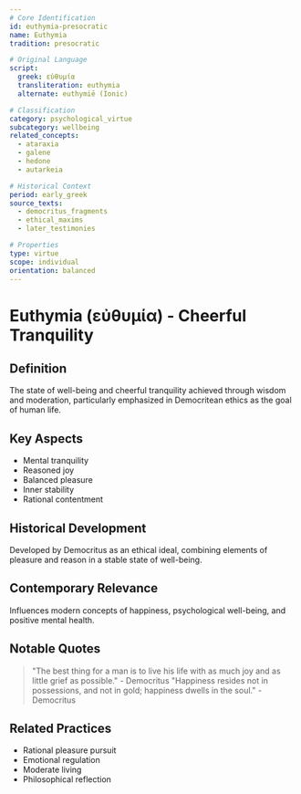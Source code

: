 ```yaml
---
# Core Identification
id: euthymia-presocratic
name: Euthymia
tradition: presocratic

# Original Language
script:
  greek: εὐθυμία
  transliteration: euthymia
  alternate: euthymiē (Ionic)

# Classification
category: psychological_virtue
subcategory: wellbeing
related_concepts:
  - ataraxia
  - galene
  - hedone
  - autarkeia

# Historical Context
period: early_greek
source_texts:
  - democritus_fragments
  - ethical_maxims
  - later_testimonies

# Properties
type: virtue
scope: individual
orientation: balanced
---
```


# Euthymia (εὐθυμία) - Cheerful Tranquility

## Definition
The state of well-being and cheerful tranquility achieved through wisdom and moderation, particularly emphasized in Democritean ethics as the goal of human life.

## Key Aspects
- Mental tranquility
- Reasoned joy
- Balanced pleasure
- Inner stability
- Rational contentment

## Historical Development
Developed by Democritus as an ethical ideal, combining elements of pleasure and reason in a stable state of well-being.

## Contemporary Relevance
Influences modern concepts of happiness, psychological well-being, and positive mental health.

## Notable Quotes
> "The best thing for a man is to live his life with as much joy and as little grief as possible." - Democritus
> "Happiness resides not in possessions, and not in gold; happiness dwells in the soul." - Democritus

## Related Practices
- Rational pleasure pursuit
- Emotional regulation
- Moderate living
- Philosophical reflection